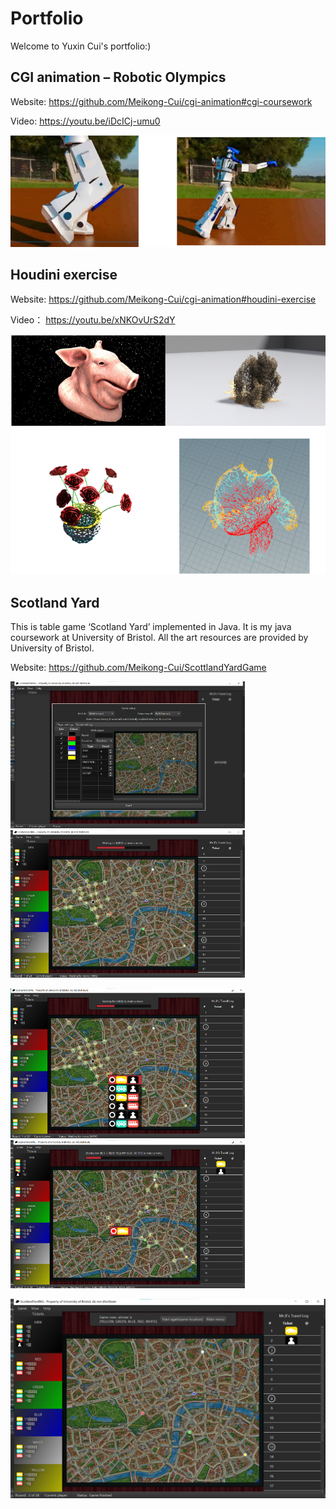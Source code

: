 # Portfolio
Welcome to Yuxin Cui's portfolio:)

## CGI animation – Robotic Olympics
Website:  	https://github.com/Meikong-Cui/cgi-animation#cgi-coursework 

Video:		https://youtu.be/iDcICj-umu0 

![Image text](https://github.com/Meikong-Cui/Portfolio/blob/main/Picture1.png)

## Houdini exercise
Website:  	https://github.com/Meikong-Cui/cgi-animation#houdini-exercise

Video：		https://youtu.be/xNKOvUrS2dY 

![Image text](https://github.com/Meikong-Cui/Portfolio/blob/main/houdini.png)


## Scotland Yard
This is table game ‘Scotland Yard’ implemented in Java. It is my java coursework at University of Bristol. All the art resources are provided by University of Bristol.

Website:		https://github.com/Meikong-Cui/ScottlandYardGame 

<img src="https://github.com/Meikong-Cui/Portfolio/blob/main/1.png" width="375px"><img src="https://github.com/Meikong-Cui/Portfolio/blob/main/2.png" width="375px">

<img src="https://github.com/Meikong-Cui/Portfolio/blob/main/3.png" width="375px"><img src="https://github.com/Meikong-Cui/Portfolio/blob/main/4.png" width="375px">

<img src="https://github.com/Meikong-Cui/Portfolio/blob/main/5.png" width="800px">
